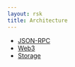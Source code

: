 ```yaml
---
layout: rsk
title: Architecture
---
```


<ul>
  <li><a href="/rsk/node/architecture/json-rpc/">JSON-RPC</a></li>
  <li><a href="https://web3js.readthedocs.io/en/v1.2.0/" target="_blank">Web3</a></li>
  <li><a href="https://blog.rsk.co/noticia/towards-higher-onchain-scalability-with-the-unitrie/" target="_blank">Storage</a></li>
</ul>
